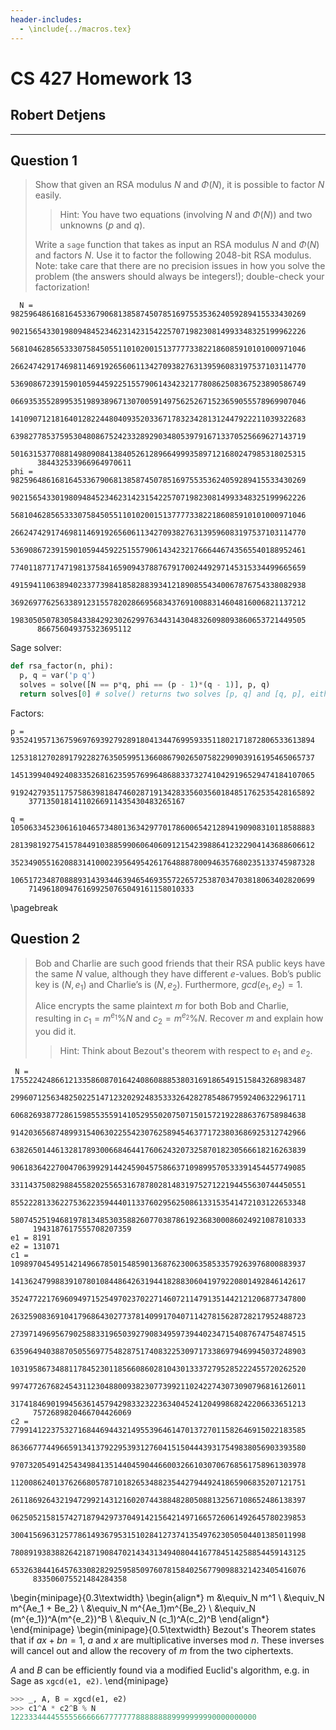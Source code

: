 ```yaml
---
header-includes:
  - \include{../macros.tex}
---
```


# CS 427 Homework 13

## Robert Detjens

---

## Question 1

> Show that given an RSA modulus $N$ and $\Phi(N)$, it is possible to factor $N$ easily.
>
> > Hint: You have two equations (involving $N$ and $\Phi(N)$) and two unknowns ($p$ and $q$).
>
> Write a `sage` function that takes as input an RSA modulus $N$ and $\Phi(N)$ and factors $N$. Use it to factor the
> following 2048-bit RSA modulus. Note: take care that there are no precision issues in how you solve the problem (the
> answers should always be integers!); double-check your factorization!

```
  N = 982596486168164533679068138587450785169755353624059289415533430269
      902156543301980948452346231423154225707198230814993348325199962226
      568104628565333075845055110102001513777733822186085910101000971046
      266247429174698114691926560611342709382763139596083197537103114770
      536908672391590105944592251557906143423217780862508367523890586749
      066935355289953519893896713070059149756252671523659055578969907046
      141090712181640128224480409352033671783234281312447922211039322683
      639827785375953048086752423328929034805397916713370525669627143719
      501631537708814980908413840526128966499935897121680247985318025315
      384432533966964970611
phi = 982596486168164533679068138587450785169755353624059289415533430269
      902156543301980948452346231423154225707198230814993348325199962226
      568104628565333075845055110102001513777733822186085910101000971046
      266247429174698114691926560611342709382763139596083197537103114770
      536908672391590105944592251557906143423217666446743565540188952461
      774011877174719813758416590943788767917002449297145315334499665659
      491594110638940233773984185828839341218908554340067876754338082938
      369269776256338912315578202866956834376910088314604816006821137212
      198305050783058433842923026299763443143048326098093860653721449505
      866756049375323695112
```

Sage solver:

```py
def rsa_factor(n, phi):
  p, q = var('p q')
  solves = solve([N == p*q, phi == (p - 1)*(q - 1)], p, q)
  return solves[0] # solve() returns two solves [p, q] and [q, p], either works
```

Factors:

```
p = 93524195713675969769392792891804134476995933511802171872806533613894
    12531812702891792282763505995136608679026507582290903916195465065737
    14513994049240833526816235957699648688337327410429196529474184107065
    91924279351175758639818474602871913428335603560184851762535428165892
    37713501814110266911435430483265167

q = 10506334523061610465734801363429770178600654212894190908310118588883
    28139819275415784491038859906064060912154239886412322904143688606612
    35234905516208831410002395649542617648887800946357680235133745987328
    10651723487088893143934463946546935572265725387034703818063402820699
    7149618094761699250765049161158010333
```

\pagebreak

## Question 2

> Bob and Charlie are such good friends that their RSA public keys have the same $N$ value, although they have different
> $e$-values. Bob’s public key is $(N, e_1)$ and Charlie’s is $(N, e_2)$. Furthermore, $gcd(e_1, e_2) = 1$.
>
> Alice encrypts the same plaintext $m$ for both Bob and Charlie, resulting in $c_1 = m^{e_1} \% N$ and $c_2 = m^{e_2}
> \% N$. Recover $m$ and explain how you did it.
>
> > Hint: Think about Bezout's theorem with respect to $e_1$ and $e_2$.

```
 N = 175522424866121335860870164240860888538031691865491515843268983487
     299607125634825022514712320292483533326428278548679592406322961711
     606826938772861598553559141052955020750715015721922886376758984638
     914203656874899315406302255423076258945463771723803686925312742966
     638265014461328178930066846441760624320732587018230566618216263839
     906183642270047063992914424590457586637109899570533391454457749085
     331143750829884558202556531678780281483197527122194455630744450551
     855222813362275362235944401133760295625086133153541472103122653348
     580745251946819781348530358826077038786192368300086024921087810333
     1943187617555708207359
e1 = 8191
e2 = 131071
c1 = 109897045495142149667850154859013687623006358533579263976800883937
     141362479988391078010844864263194418288306041979220801492846142617
     352477221769609497152549702370227146072114791351442121206877347800
     263259083691041796864302773781409917040711427815628728217952488723
     273971496956790258833196503927908349597394402347154087674754874515
     635964940388705055697754828751740832253097173386979469945037248903
     103195867348811784523011856608602810430133372795285222455720262520
     997477267682454311230488009382307739921102422743073090796816126011
     317418469019945636145794298332322363404524120499868242206633651213
     7572689820466704426069
c2 = 779914122375327168446944321495539646147013727011582646915022183585
     863667774496659134137922953931276041515044439317549838056903393580
     970732054914254349841351440459044660032661030706768561758961303978
     112008624013762668057871018265348823544279449241865906835207121751
     261186926432194729921431216020744388482805088132567108652486138397
     062505215815742718794297370491421564214971665726061492645780239853
     300415696312577861493679531510284127374135497623050504401385011998
     780891938388264218719084702143431349408044167784514258854459143125
     653263844164576330828292595850976078158402567790988321423405416076
     833506075521484284358
```

\begin{minipage}{0.3\textwidth}
  \begin{align*}
    m &\equiv_N m^1 \\
      &\equiv_N m^{Ae_1 + Be_2} \\
      &\equiv_N m^{Ae_1}m^{Be_2} \\
      &\equiv_N (m^{e_1})^A(m^{e_2})^B \\
      &\equiv_N (c_1)^A(c_2)^B
  \end{align*}
\end{minipage}
\begin{minipage}{0.5\textwidth}
  Bezout's Theorem states that if $ax + bn = 1$, $a$ and $x$ are multiplicative inverses mod $n$. These inverses will cancel out and allow the recovery of $m$ from the two ciphertexts.

  $A$ and $B$ can be efficiently found via a modified Euclid's algorithm, e.g. in Sage as $\texttt{xgcd(e1, e2)}$.
\end{minipage}


```py
>>> _, A, B = xgcd(e1, e2)
>>> c1^A * c2^B % N
1223334444555556666667777777888888889999999990000000000
```
